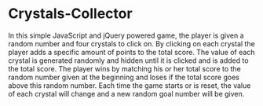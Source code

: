 # Crystals-Collector

In this simple JavaScript and jQuery powered game, the player is given a random number and four crystals to click on. By clicking on each crystal the player adds a specific amount of points to the total score. The value of each crystal is generated randomly and hidden until it is clicked and is added to the total score. The player wins by matching his or her total score to the random number given at the beginning and loses if the total score goes above this random number. Each time the game starts or is reset, the value of each crystal will change and a new random goal number will be given.
